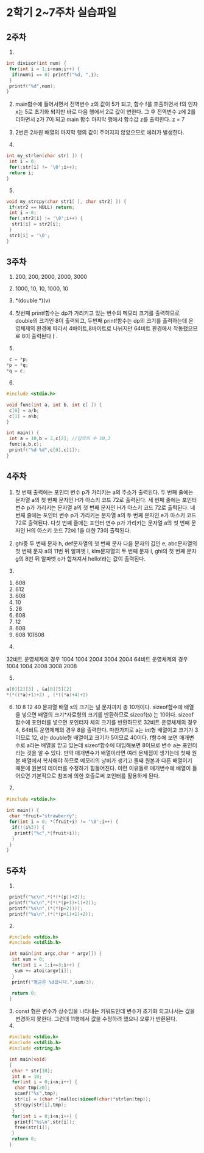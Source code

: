 # 2학기 2~7주차 실습파일

## 2주차
1. 
```c
int divisor(int num) {
 for(int i = 1;i<num;i++) {
  if(num%i == 0) printf("%d, ",i);
 }
 printf("%d",num);
}
```

2. main함수에 들어서면서 전역변수 z의 값이 5가 되고, 함수 f를 호출하면서 f의 인자 x는 5로 초기화 되지만 바로 다음 행에서 2로 값이 변한다. 그 후 전역변수 z에 2를 더하면서 z가 7이 되고 main 함수 마지막 행에서 함수값 z를 출력한다.
z = 7

3. 2번은 2차원 배열의 마지막 행의 값이 주어지지 않았으므로 에러가 발생한다.

4.
```c
int my_strlen(char str[ ]) {
 int i = 0;
 for(;str[i] != '\0';i++);
 return i;
}
```

5.
```c
void my_strcpy(char str1[ ], char str2[ ]) {
 if(str2 == NULL) return;
 int i = 0;
 for(;str2[i] != '\0';i++) {
  str1[i] = str2[i];
 }
 str1[i] = '\0';
}
```

## 3주차

1. 200, 200, 2000, 2000, 3000

2. 1000, 10, 10, 1000, 10

3. *(double *)(v)

4. 첫번째 printf함수는 dp가 가리키고 있는 변수의 메모리 크기를 출력하므로 double의 크기인 8이 출력되고, 두번째 printf함수는 dp의 크기를 출력하는데 운영체제의 환경에 따라서 4바이트,8바이트로 나뉘지만 64비트 환경에서 작동했으므로 8이 출력된다ㅏ.

5.
```c
 c = *p;
*p = *q;
*q = c;
```

6. 
```c
#include <stdio.h>

void func(int a, int b, int c[ ]) {
 c[0] = a/b;
 c[1] = a%b;
}

int main() {
 int a = 10,b = 3,c[2]; //임의의 수 10,3
 func(a,b,c);
 printf("%d %d",c[0],c[1]);
}
```

## 4주차

1. 첫 번째 출력에는 포인터 변수 p가 가리키는 a의 주소가 출력된다.
두 번째 줄에는 문자열 a의 첫 번째 문자인 H가 아스키 코드 72로 출력된다.
세 번째 줄에는 포인터 변수 p가 가리키는 문자열 a의 첫 번째 문자인 H가 아스키 코드 72로 출력된다.
네 번째 줄에는 포인터 변수 p가 가리키는 문자열 a의 두 번째 문자인 e가 아스키 코드 72로 출력된다.
다섯 번째 줄에는 포인터 변수 p가 가리키는 문자열 a의 첫 번째 문자인 H의 아스키 코드 72에 1을 더한 73이 출력된다.

2. ghi중 두 번째 문자 h,
def문자열의 첫 번째 문자 다음 문자의 값인 e,
abc문자열의 첫 번째 문자 a의 11번 뒤 알파벳 l,
klm문자열의 두 번째 문자 l,
ghi의 첫 번째 문자 g의 8번 뒤 알파벳 o가 합쳐져서
hello!라는 값이 출력된다.

3.
1) 608
2) 612
3) 608
4) 10
5) 26
6) 608
7) 12
8) 608
9) 608
10)608

4.
32비트 운영체제의 경우
1004 1004 2004 3004 2004
64비트 운영체제의 경우
1004 1004 2008 3008 2008

5. 
```c
a[0][2][3] , &a[0][5][2] 
*(*((*a)+1)+2) , (*((*a)+4)+2)
```

6. 10 8 12 40
문자열 배열 s의 크기는 널 문자까지 총 10개이다.
sizeof함수에 배열을 넣으면 배열의 크기*자료형의 크기를 반환하므로 sizeof(s) 는 10이다.
sizeof함수에 포인터를 넣으면 포인터자 체의 크기를 반환하므로 32비트 운영체제의 경우 4,
64비트 운영체제의 경우 8을 출력한다.
마찬가지로 a는 int형 배열이고 크기가 3이므로 12,
d는 double형 배열이고 크기가 5이므로 40이다.
f함수에 보면 매개변수로 a라는 배열을 받고 있는데 sizeof함수에 대입해보면
8이므로 변수 a는 포인터라는 것을 알 수 있다. 만약 매개변수가 배열이라면 여러 문제점이 생기는데
첫째 원본 배열에서 복사해야 하므로 메모리의 낭비가 생기고
둘째 원본과 다른 배열이기 때문에 원본의 데이터를 수정하기 힘들어진다.
이런 이유들로 매개변수에 배열이 들어오면 기본적으로 참조에 의한 호출로써 포인터를 활용하게 된다.

7)
```c
#include <stdio.h>

int main() {
 char *fruit="strawberry";
 for(int i = 0; *(fruit+i) != '\0';i++) {
  if(!(i%2)) {
   printf("%c",*(fruit+i));
  }
 }
}
```

## 5주차

1. 
```c
 printf("%c\n",*(*(*(p))+2));
 printf("%c\n",*(*(*(p+1)+1)+2));
 printf("%s\n",(*(*(p+2))));
 printf("%s\n",(*(*(p+1)+1)+2));
```
2.
```c
 #include <stdio.h>
 #include <stdlib.h>

 int main(int argc,char * argv[]) {
  int sum = 0;
  for(int i = 1;i<=3;i++) {
   sum += atoi(argv[i]);
  }
  printf("평균은 %d입니다.",sum/3);

  return 0;
 }
 ```
3. const 형은 변수가 상수임을 나타내는 키워드인데
 변수가 초기화 되고나서는 값을 변경하지 못한다.
 그런데 11행에서 값을 수정하려 했으니 오류가 반환된다.
4.
```c
 #include <stdio.h>
 #include <stdlib.h>
 #include <string.h>

 int main(void)
 {
  char * str[10];
  int n = 10;
  for(int i = 0;i<n;i++) {
   char tmp[20];
   scanf("%s",tmp);
   str[i] = (char *)malloc(sizeof(char)*strlen(tmp));
   strcpy(str[i],tmp);
  }
  for(int i = 0;i<n;i++) {
   printf("%s\n",str[i]);
   free(str[i]);
  }
  return 0;
 }
```


